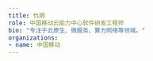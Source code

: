```yaml
---
title: 仇明
role: 中国移动云能力中心软件研发工程师
bio: "专注于云原生、微服务、算力网络等领域。"
organizations:
- name: 中国移动
---
```


